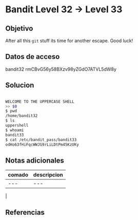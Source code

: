 # Bandit Level 32 → Level 33


## Objetivo
After all this `git` stuff its time for another escape. Good luck!

## Datos de acceso

bandit32
rmCBvG56y58BXzv98yZGdO7ATVL5dW8y

## Solucion
``` bash 

WELCOME TO THE UPPERCASE SHELL
>> $0
$ pwd
/home/bandit32
$ ls
uppershell
$ whoami
bandit33
$ cat /etc/bandit_pass/bandit33
odHo63fHiFqcWWJG9rLiLDtPm45KzUKy

```

## Notas adicionales

| comado | descripcion |
|----------|-------------|
| ---| ---
|

## Referencias